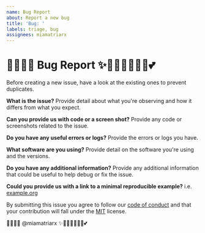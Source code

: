 ```yaml
---
name: Bug Report
about: Report a new bug
title: 'Bug: '
labels: triage, bug
assignees: miamatriarx
---
```


# 🧚🏻‍♀️✨ Bug Report ✨🧚🏻‍♀️🦄🔮🏰💕

Before creating a new issue, have a look at the existing ones to prevent duplicates.

**What is the issue?**
Provide detail about what you're observing and how it differs from what you expect.

**Can you provide us with code or a screen shot?**
Provide any code or screenshots related to the issue.

**Do you have any useful errors or logs?**
Provide the errors or logs you have.

**What software are you using?**
Provide detail on the software you're using and the versions.

**Do you have any additional information?**
Provide any additional information that could be useful to help debug or fix the issue.

**Could you provide us with a link to a minimal reproducible example?**
i.e. [example.org](http://example.org)

By submitting this issue you agree to follow our [code of conduct](https://github.com/miamatriarx/.github/blob/main/docs/code_of_conduct.md) and that your contribution will fall under the [MIT](https://github.com/miamatriarx/.github/blob/main/license) license.

🧚🏻‍♀️✨ @miamatriarx ✨🧚🏻‍♀️🦄🔮🏰💕

